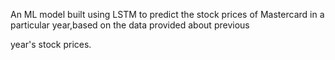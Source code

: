 An ML model built using LSTM to predict the stock prices of Mastercard in a particular year,based on the data provided about previous 

year's stock prices.
